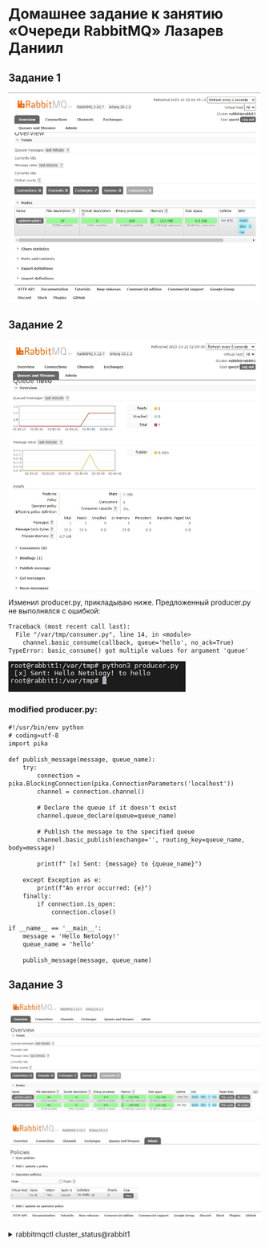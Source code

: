 # Домашнее задание к занятию «Очереди RabbitMQ» Лазарев Даниил
## Задание 1

![Скриншот-1](https://github.com/n123tw/netology-sysadm-db-is/blob/main/12-04/img/1.jpg)

## Задание 2

![Скриншот-2](https://github.com/n123tw/netology-sysadm-db-is/blob/main/12-04/img/2.jpg)

Изменил producer.py, прикладываю ниже. Предложенный producer.py не выполнялся с ошибкой:

```
Traceback (most recent call last):
  File "/var/tmp/consumer.py", line 14, in <module>
    channel.basic_consume(callback, queue='hello', no_ack=True)
TypeError: basic_consume() got multiple values for argument 'queue'
```

![Скриншот-3](https://github.com/n123tw/netology-sysadm-db-is/blob/main/12-04/img/3.jpg)

### modified producer.py:

```
#!/usr/bin/env python
# coding=utf-8
import pika

def publish_message(message, queue_name):
    try:
        connection = pika.BlockingConnection(pika.ConnectionParameters('localhost'))
        channel = connection.channel()

        # Declare the queue if it doesn't exist
        channel.queue_declare(queue=queue_name)

        # Publish the message to the specified queue
        channel.basic_publish(exchange='', routing_key=queue_name, body=message)

        print(f" [x] Sent: {message} to {queue_name}")

    except Exception as e:
        print(f"An error occurred: {e}")
    finally:
        if connection.is_open:
            connection.close()

if __name__ == '__main__':
    message = 'Hello Netology!'
    queue_name = 'hello'

    publish_message(message, queue_name)
```

## Задание 3

![Скриншот-4](https://github.com/n123tw/netology-sysadm-db-is/blob/main/12-04/img/4.jpg)

![Скриншот-5](https://github.com/n123tw/netology-sysadm-db-is/blob/main/12-04/img/5.jpg)

<details>
  <summary>rabbitmqctl cluster_status@rabbit1</summary>

  ```
      Cluster status of node rabbit@rabbit2 ...
    Basics

    Cluster name: rabbit@rabbit2
    Total CPU cores available cluster-wide: 8

    Disk Nodes

    rabbit@rabbit1
    rabbit@rabbit2

    Running Nodes

    rabbit@rabbit1
    rabbit@rabbit2

    Versions

    rabbit@rabbit2: RabbitMQ 3.12.7 on Erlang 26.1.2
    rabbit@rabbit1: RabbitMQ 3.12.7 on Erlang 26.1.2

    CPU Cores

    Node: rabbit@rabbit2, available CPU cores: 4
    Node: rabbit@rabbit1, available CPU cores: 4

    Maintenance status

    Node: rabbit@rabbit2, status: not under maintenance
    Node: rabbit@rabbit1, status: not under maintenance

    Alarms

    (none)

    Network Partitions

    (none)

    Listeners

    Node: rabbit@rabbit2, interface: [::], port: 15672, protocol: http, purpose: HTTP API
    Node: rabbit@rabbit2, interface: [::], port: 25672, protocol: clustering, purpose: inter-node and CLI tool communication
    Node: rabbit@rabbit2, interface: [::], port: 5672, protocol: amqp, purpose: AMQP 0-9-1 and AMQP 1.0
    Node: rabbit@rabbit1, interface: [::], port: 15672, protocol: http, purpose: HTTP API
    Node: rabbit@rabbit1, interface: [::], port: 25672, protocol: clustering, purpose: inter-node and CLI tool communication
    Node: rabbit@rabbit1, interface: [::], port: 5672, protocol: amqp, purpose: AMQP 0-9-1 and AMQP 1.0

    Feature flags

    Flag: classic_mirrored_queue_version, state: enabled
    Flag: classic_queue_type_delivery_support, state: enabled
    Flag: direct_exchange_routing_v2, state: enabled
    Flag: drop_unroutable_metric, state: enabled
    Flag: empty_basic_get_metric, state: enabled
    Flag: feature_flags_v2, state: enabled
    Flag: implicit_default_bindings, state: enabled
    Flag: listener_records_in_ets, state: enabled
    Flag: maintenance_mode_status, state: enabled
    Flag: quorum_queue, state: enabled
    Flag: restart_streams, state: enabled
    Flag: stream_queue, state: enabled
    Flag: stream_sac_coordinator_unblock_group, state: enabled
    Flag: stream_single_active_consumer, state: enabled
    Flag: tracking_records_in_ets, state: enabled
    Flag: user_limits, state: enabled
    Flag: virtual_host_metadata, state: enabled

  ```
</details>